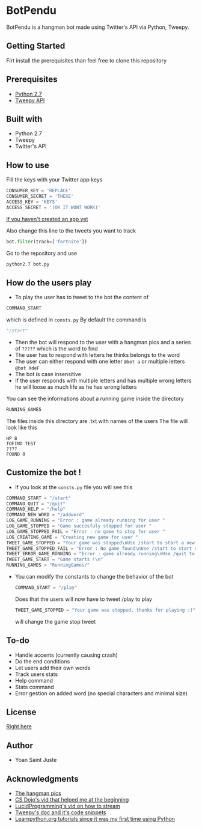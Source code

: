 # BotPendu

BotPendu is a hangman bot made using Twitter's API via Python, Tweepy.

## Getting Started
Firt install the prerequisites than feel free to clone this repository

## Prerequisites

* [Python 2.7](https://www.python.org/downloads/)
* [Tweepy API](http://docs.tweepy.org/en/3.7.0/install.html)

## Built with
* Python 2.7
* Tweepy
* Twitter's API

## How to use

Fill the keys with your Twitter app keys
```python
CONSUMER_KEY = 'REPLACE'
CONSUMER_SECRET = 'THESE'
ACCESS_KEY = 'KEYS'
ACCESS_SECRET = '(OR IT WONT WORK)'
```
[If you haven't created an app yet](https://developer.twitter.com/)

Also change this line to the tweets you want to track
```python
bot.filter(track=['fortnite'])
```
Go to the repository and use
```bash
python2.7 bot.py
```
## How do the users play

* To play the user has to tweet to the bot the content of 
```python
COMMAND_START
``` 
which is defined in ```consts.py```
By default the command is 
```python 
"/start"
```
* Then the bot will respond to the user with a hangman pics and a series of ```?????``` which is the word to find
* The user has to respond with letters he thinks belongs to the word
* The user can either respond with one letter ```@bot a``` or multiple letters ```@bot XdeF```
* The bot is case insensitive
* If the user responds with multiple letters and has multiple wrong letters he will loose as much life as he has wrong letters

You can see the informations about a running game inside the directory
```python
RUNNING_GAMES
```
The files inside this directory are .txt with names of the users
The file will look like this
```
HP 8
TOFIND TEST
????
FOUND 0
```

## Customize the bot !
* If you look at the ```consts.py``` file you will see this
```python
COMMAND_START = "/start"
COMMAND_QUIT = "/quit"
COMMAND_HELP = "/help"
COMMAND_NEW_WORD = "/addword"
LOG_GAME_RUNNING = "Error : game already running for user "
LOG_GAME_STOPPED = "Game succesfuly stopped for user "
LOG_GAME_STOPPED_FAIL = "Error : no game to stop for user "
LOG_CREATING_GAME = "Creating new game for user "
TWEET_GAME_STOPPED = "Your game was stopped\nUse /start to start a new game"
TWEET_GAME_STOPPED_FAIL = "Error : No game found\nUse /start to start a game"
TWEET_ERROR_GAME_RUNNING = "Error : game already running\nUse /quit to quit the game"
TWEET_GAME_START = "Game starts !\n"
RUNNING_GAMES = "RunningGames/"
```
* You can modify the constants to change the behavior of the bot
  ```python
  COMMAND_START = "/play"
  ``` 
  Does that the users will now have to tweet /play to play
  ```python
  TWEET_GAME_STOPPED = "Your game was stopped, thanks for playing :)"
  ```
  will change the game stop tweet
  
## To-do
* Handle accents (currently causing crash)
* Do the end conditions
* Let users add their own words
* Track users stats
* Help command
* Stats command
* Error gestion on added word (no special characters and minimal size)

## License
[Right here](https://github.com/yoansj/BotPendu/blob/master/LICENSE)

## Author
* Yoan Saint Juste

## Acknowledgments
* [The hangman pics](https://gist.github.com/chrishorton/8510732aa9a80a03c829b09f12e20d9c)
* [CS Dojo's vid that helped me at the beginning](https://www.youtube.com/watch?v=W0wWwglE1Vc&feature=youtu.be)
* [LucidProgramming's vid on how to stream](https://www.youtube.com/watch?v=wlnx-7cm4Gg&feature=youtu.be)
* [Tweepy's doc and it's code snippets](http://docs.tweepy.org/en/latest/getting_started.html)
* [Learnpython.org tutorials since it was my first time using Python](https://www.learnpython.org)
